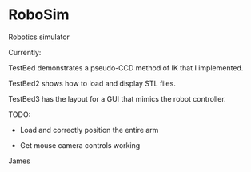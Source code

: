# RoboSim
Robotics simulator

Currently:

TestBed demonstrates a pseudo-CCD method of IK that I implemented.

TestBed2 shows how to load and display STL files.

TestBed3 has the layout for a GUI that mimics the robot controller.

TODO:

- Load and correctly position the entire arm

- Get mouse camera controls working

James
